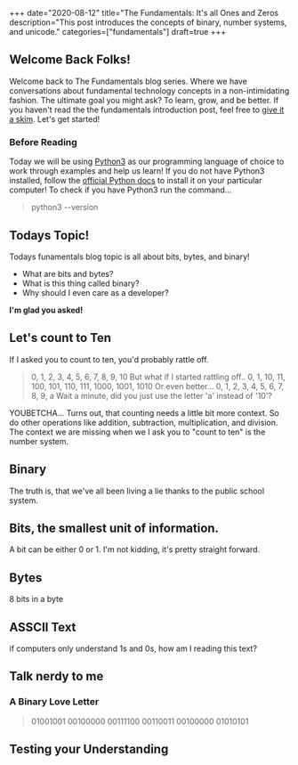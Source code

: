 +++
date="2020-08-12"
title="The Fundamentals: It's all Ones and Zeros 
description="This post introduces the concepts of binary, number systems, and unicode." 
categories=["fundamentals"]
draft=true
+++

## Welcome Back Folks!
Welcome back to The Fundamentals blog series.
Where we have conversations about fundamental technology concepts in a non-intimidating fashion. 
The ultimate goal you might ask?
To learn, grow, and be better. 
If you haven't read the the fundamentals introduction post, feel free to [give it a skim](https://nickherrig.com/posts/the-fundamentals-intro/).
Let's get started!

### Before Reading
Today we will be using [Python3](https://en.wikipedia.org/wiki/Python_%28programming_language%29) as our programming language of choice to work through examples and help us learn!
If you do not have Python3 installed, follow the [official Python docs](https://www.python.org/downloads/) to install it on your particular computer! 
To check if you have Python3 run the command...
> python3 --version

## Todays Topic!
Todays funamentals blog topic is all about bits, bytes, and binary!
 - What are bits and bytes?
 - What is this thing called binary?
 - Why should I even care as a developer?

**I'm glad you asked!**

## Let's count to Ten
If I asked you to count to ten, you'd probably rattle off.
> 0, 1, 2, 3, 4, 5, 6, 7, 8, 9, 10
But what if I started rattling off..
> 0, 1, 10, 11, 100, 101, 110, 111, 1000, 1001, 1010
Or even better...
> 0, 1, 2, 3, 4, 5, 6, 7, 8, 9, a
Wait a minute, did you just use the letter 'a' instead of '10'?

YOUBETCHA...
Turns out, that counting needs a little bit more context.
So do other operations like addition, subtraction, multiplication, and division. 
The context we are missing when we I ask you to "count to ten" is the number system.

## Binary
The truth is, that we've all been living a lie thanks to the public school system.

## Bits, the smallest unit of information.
A bit can be either 0 or 1. 
I'm not kidding, it's pretty straight forward. 

## Bytes
8 bits in a byte

## ASSCII Text
if computers only understand 1s and 0s, how am I reading this text?

## Talk nerdy to me
### A Binary Love Letter
> 01001001 00100000 00111100 00110011 00100000 01010101

## Testing your Understanding


